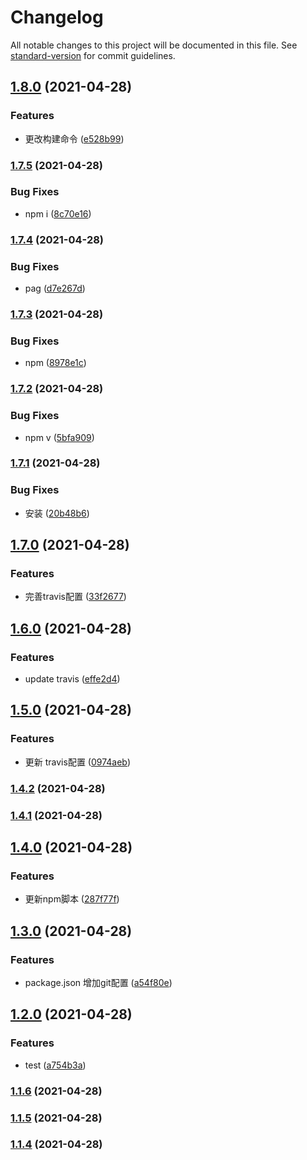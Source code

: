 # Changelog

All notable changes to this project will be documented in this file. See [standard-version](https://github.com/conventional-changelog/standard-version) for commit guidelines.

## [1.8.0](https://github.com/hentaizhou/z-polygon-editor/compare/v1.7.5...v1.8.0) (2021-04-28)


### Features

* 更改构建命令 ([e528b99](https://github.com/hentaizhou/z-polygon-editor/commit/e528b9970cc876e59d3f407ad9d2c16fc9ddc3cd))

### [1.7.5](https://github.com/hentaizhou/z-polygon-editor/compare/v1.7.4...v1.7.5) (2021-04-28)


### Bug Fixes

* npm i ([8c70e16](https://github.com/hentaizhou/z-polygon-editor/commit/8c70e161210d9d0e1fa03860b9985e7dd0f6a6e2))

### [1.7.4](https://github.com/hentaizhou/z-polygon-editor/compare/v1.7.3...v1.7.4) (2021-04-28)


### Bug Fixes

* pag ([d7e267d](https://github.com/hentaizhou/z-polygon-editor/commit/d7e267dccc4cd60727cc3932e60a4cf65b743f7d))

### [1.7.3](https://github.com/hentaizhou/z-polygon-editor/compare/v1.7.2...v1.7.3) (2021-04-28)


### Bug Fixes

* npm ([8978e1c](https://github.com/hentaizhou/z-polygon-editor/commit/8978e1c84f0103e9047715c5c17dd1520b91bd62))

### [1.7.2](https://github.com/hentaizhou/z-polygon-editor/compare/v1.7.1...v1.7.2) (2021-04-28)


### Bug Fixes

* npm v ([5bfa909](https://github.com/hentaizhou/z-polygon-editor/commit/5bfa909b4036715449b3c1dcd2602a1ecfed34f3))

### [1.7.1](https://github.com/hentaizhou/z-polygon-editor/compare/v1.7.0...v1.7.1) (2021-04-28)


### Bug Fixes

* 安装 ([20b48b6](https://github.com/hentaizhou/z-polygon-editor/commit/20b48b607a08169036d0642cedddbe5acc3f49b0))

## [1.7.0](https://github.com/hentaizhou/z-polygon-editor/compare/v1.6.0...v1.7.0) (2021-04-28)


### Features

* 完善travis配置 ([33f2677](https://github.com/hentaizhou/z-polygon-editor/commit/33f26776d74a280f1a33db558b00751e3bf0436b))

## [1.6.0](https://github.com/hentaizhou/z-polygon-editor/compare/v1.5.0...v1.6.0) (2021-04-28)


### Features

* update travis ([effe2d4](https://github.com/hentaizhou/z-polygon-editor/commit/effe2d4c00529052ba2af0fa3a3cdac60be76860))

## [1.5.0](https://github.com/hentaizhou/z-polygon-editor/compare/v1.4.2...v1.5.0) (2021-04-28)


### Features

* 更新 travis配置 ([0974aeb](https://github.com/hentaizhou/z-polygon-editor/commit/0974aeb032c12c4c3082183f17a4679ab9c77937))

### [1.4.2](https://github.com/hentaizhou/z-polygon-editor/compare/v1.4.1...v1.4.2) (2021-04-28)

### [1.4.1](https://github.com/hentaizhou/z-polygon-editor/compare/v1.4.0...v1.4.1) (2021-04-28)

## [1.4.0](https://github.com/hentaizhou/z-polygon-editor/compare/v1.3.0...v1.4.0) (2021-04-28)


### Features

* 更新npm脚本 ([287f77f](https://github.com/hentaizhou/z-polygon-editor/commit/287f77f84c9dd33f81ae576986ad901aa41849d6))

## [1.3.0](https://github.com/hentaizhou/z-polygon-editor/compare/v1.2.0...v1.3.0) (2021-04-28)


### Features

* package.json 增加git配置 ([a54f80e](https://github.com/hentaizhou/z-polygon-editor/commit/a54f80e12dbf94fba1f49fca4c6596e2a7e4fc7a))

## [1.2.0](https://github.com/hentaizhou/z-polygon-editor/compare/v1.1.6...v1.2.0) (2021-04-28)


### Features

* test ([a754b3a](https://github.com/hentaizhou/z-polygon-editor/commit/a754b3a0c3380d668781a6dbb659851cebce4d15))

### [1.1.6](https://github.com/hentaizhou/z-polygon-editor/compare/v1.1.5...v1.1.6) (2021-04-28)

### [1.1.5](https://github.com/hentaizhou/z-polygon-editor/compare/v1.1.4...v1.1.5) (2021-04-28)

### [1.1.4](https://github.com/hentaizhou/z-polygon-editor/compare/v1.1.4-0...v1.1.4) (2021-04-28)
